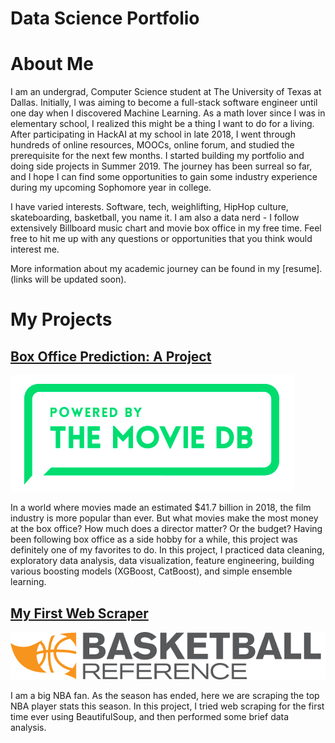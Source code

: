 # Data Science Portfolio

# About Me

I am an undergrad, Computer Science student at The University of Texas at Dallas. Initially, I was aiming to become a full-stack software engineer until one day when I discovered Machine Learning. As a math lover since I was in elementary school, I realized this might be a thing I want to do for a living. After participating in HackAI at my school in late 2018, I went through hundreds of online resources, MOOCs, online forum, and studied the prerequisite for the next few months. I started building my portfolio and doing side projects in Summer 2019. The journey has been surreal so far, and I hope I can find some opportunities to gain some industry experience during my upcoming Sophomore year in college.

I have varied interests. Software, tech, weighlifting, HipHop culture, skateboarding, basketball, you name it. I am also a data nerd - I follow extensively Billboard music chart and movie box office in my free time. Feel free to hit me up with any questions or opportunities that you think would interest me.

More information about my academic journey can be found in my [resume]. (links will be updated soon).

# My Projects

## [Box Office Prediction: A Project](https://github.com/andreduong/box-office-prediction)

![pic](pictures/pic.PNG)

In a world where movies made an estimated $41.7 billion in 2018, the film industry is more popular than ever. But what movies make the most money at the box office? How much does a director matter? Or the budget? Having been following box office as a side hobby for a while, this project was definitely one of my favorites to do. In this project, I practiced data cleaning, exploratory data analysis, data visualization, feature engineering, building various boosting models (XGBoost, CatBoost), and simple ensemble learning.


## [My First Web Scraper](https://github.com/andreduong/my-first-web-scraper)

![ball](pictures/basketball.png)

I am a big NBA fan. As the season has ended, here we are scraping the top NBA player stats this season. In this project, I tried web scraping for the first time ever using BeautifulSoup, and then performed some brief data analysis.
